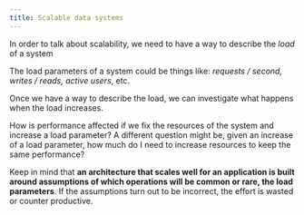 ```yaml
---
title: Scalable data systems
---
```


In order to talk about scalability, we need to have a way to describe the _load_ of a system

The load parameters of a system could be things like: _requests / second, writes / reads, active users_, etc.

Once we have a way to describe the load, we can investigate what happens when the load increases.

How is performance affected if we fix the resources of the system and increase a load parameter? A different question might be, given an increase of a load parameter, how much do I need to increase resources to keep the same performance?

Keep in mind that **an architecture that scales well for an application is built around assumptions of which operations will be common or rare, the load parameters**. If the assumptions turn out to be incorrect, the effort is wasted or counter productive.